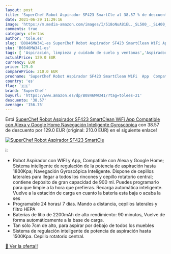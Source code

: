 ```yaml
---
layout: post
title: 'SuperChef Robot Aspirador SF423 SmartCle al 38.57 % de descuento'
date: 2021-06-29 11:29:16
image: 'https://m.media-amazon.com/images/I/518oNuA81EL._SL500_._SL400_.jpg'
comments: true
category: ofertas
author: 'tole.es'
slug: 'B0846MW341-es SuperChef Robot Aspirador SF423 SmartClean WiFi App...'
sku: 'B0846MW341-es'
tags: [ 'Aspiración, limpieza y cuidado de suelo y ventanas','Aspiradoras','Hogar y cocina','Robots aspiradores','alexa','google','home','superchef', ]
actualPrice: 129.0 EUR
currency: EUR
price: 129.0
comparePrice: 210.0 EUR
prodname: 'SuperChef Robot Aspirador SF423 SmartClean WiFi  App  Compatible con Alexa y Google Home  Navegación Inteligente Gyroscópica'
country: 'es'
flag: '🇪🇸'
brand: 'SuperChef'
buyurl: 'https://www.amazon.es/dp/B0846MW341/?tag=tolees-21'
descuento: '38.57'
average: '156.75'
---
```


Está [SuperChef Robot Aspirador SF423 SmartClean WiFi  App  Compatible con Alexa y Google Home  Navegación Inteligente Gyroscópica](https://www.amazon.es/dp/B0846MW341/?tag=tolees-21) con 38.57 de descuento por 129.0 EUR (original: 210.0 EUR) en el siguiente enlace!

[![SuperChef Robot Aspirador SF423 SmartCle](https://m.media-amazon.com/images/I/518oNuA81EL._SL500_._SL400_.jpg)](https://www.amazon.es/dp/B0846MW341/?tag=tolees-21)

ℹ️:

- Robot Aspirador con WIFI y App, Compatible con Alexa y Google Home; Sistema inteligente de regulación de la potencia de aspiración hasta 1800Kpa; Navegación Gyroscópica Inteligente. Dispone de cepillos laterales para llegar a todos los rincones y cepillo rotatorio central; contiene depósito de gran capacidad de 900 ml. Puedes programarlo para que limpie a la hora que prefieras. Recarga automática inteligente. Vuelve a la estación de carga en cuanto la batería esta baja o acaba la ses
- Programable 24 horas/ 7 días. Mando a distancia, cepillos laterales y filtro HEPA
- Baterías de litio de 2200mAh de alto rendimiento: 90 minutos, Vuelve de forma automáticamente a la base de carga.
- Tan sólo 7cm de alto, para aspirar por debajo de todos los muebles
- Sistema de regulación inteligente de potencia de aspiración hasta 1500Kpa. Cepillo rotatorio central.

[🛒 Ver la oferta!!](https://www.amazon.es/dp/B0846MW341/?tag=tolees-21)
